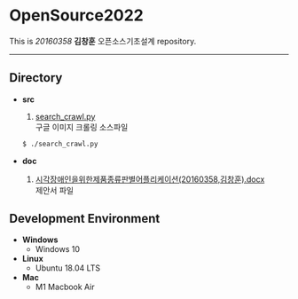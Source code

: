 # OpenSource2022
This is *20160358* **김창훈** 오픈소스기초설계 repository.
***

## Directory
- **src**
  1. [search_crawl.py](https://github.com/C-H-Kim/OpenSource2022/blob/main/src/search_crawl.py)<br/>
  구글 이미지 크롤링 소스파일<br/>
  ``` bash
  $ ./search_crawl.py
  ```
  
- **doc**
  1. [시각장애인을위한제품종류판별어플리케이션(20160358,김창훈).docx](https://github.com/C-H-Kim/OpenSource2022/blob/main/doc/%EC%8B%9C%EA%B0%81%EC%9E%A5%EC%95%A0%EC%9D%B8%EC%9D%84%EC%9C%84%ED%95%9C%EC%A0%9C%ED%92%88%EC%A2%85%EB%A5%98%ED%8C%90%EB%B3%84%EC%96%B4%ED%94%8C%EB%A6%AC%EC%BC%80%EC%9D%B4%EC%85%98(20160358%2C%EA%B9%80%EC%B0%BD%ED%9B%88).docx)<br/>
  제안서 파일
  
## Development Environment
- **Windows**
  - Windows 10
- **Linux**
  - Ubuntu 18.04 LTS
- **Mac**
  - M1 Macbook Air
